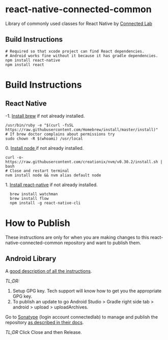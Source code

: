 # react-native-connected-common

Library of commonly used classes for React Native by [Connected Lab](http://connectedlab.com/)

## Build Instructions

```
# Required so that xcode project can find React dependencies. 
# Android works fine without it because it has gradle dependencies.
npm install react-native
npm install react
```

# Build Instructions

## React Native

-1\. [Install brew](http://brew.sh/) if not already installed.
```shell
/usr/bin/ruby -e "$(curl -fsSL https://raw.githubusercontent.com/Homebrew/install/master/install)"
# If brew doctor complains about permissions try
sudo chown -R $(whoami) /usr/local
```

0\. [Install node ](https://www.sitepoint.com/quick-tip-installing-react-native/) if not already installed.
```shell
curl -o- https://raw.githubusercontent.com/creationix/nvm/v0.30.2/install.sh | bash
# Close and restart terminal
nvm install node && nvm alias default node
```
1\. [Install react-native](https://www.sitepoint.com/quick-tip-installing-react-native/) if not already installed.
```shell
  brew install watchman
  brew install flow
  npm install -g react-native-cli
```
# How to Publish

These instructions are only for when you are making changes to this react-native-connected-common repository and want to publish them.

## Android Library

A [good description of all the instructions](https://android.jlelse.eu/the-complete-guide-to-creating-an-android-library-46628b7fc879#.cso1a87uy). 

*TL;DR:* 

1. Setup GPG key. Tech support will know how to get you the appropriate GPG key.
1. To publish an update to go Android Studio > Gradle right side tab > android > upload > uploadArchives.

Go to [Sonatype](https://oss.sonatype.org/#stagingRepositories) (login account connectedlab) to manage and publish the repository [as described in their docs](http://central.sonatype.org/pages/releasing-the-deployment.html). 

*TL;DR* Click Close and then Release.



